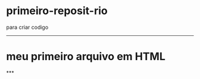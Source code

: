 # primeiro-reposit-rio

para criar codigo

***
<html>
  <h1>meu primeiro arquivo em HTML</h1>
  </html>
  ***
